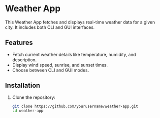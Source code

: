 # Weather App

This Weather App fetches and displays real-time weather data for a given city. It includes both CLI and GUI interfaces.

## Features
- Fetch current weather details like temperature, humidity, and description.
- Display wind speed, sunrise, and sunset times.
- Choose between CLI and GUI modes.

## Installation
1. Clone the repository:
   ```bash
   git clone https://github.com/yourusername/weather-app.git
   cd weather-app
